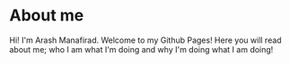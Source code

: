 # About me
Hi! I'm Arash Manafirad. Welcome to my Github Pages! Here you will read about me; who I am what I'm doing and why I'm doing what I am doing! 

